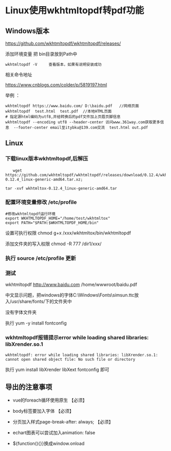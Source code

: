 # Linux使用wkhtmltopdf转pdf功能

## Windows版本

https://github.com/wkhtmltopdf/wkhtmltopdf/releases/

添加环境变量 把 bin目录放到Path中

``` bsh
wkhtmltopdf -V     查看版本，如果有说明安装成功
```

相关命令地址

https://www.cnblogs.com/colder/p/5819197.html

举例 ： 

```bsh
wkhtmltopdf https://www.baidu.com/ D:\baidu.pdf   //网络页面
wkhtmltopdf  test.html  test.pdf  //本地HTML页面
# 指定源html编码为utf8,并给转换后的pdf文件加上页眉页脚信息
wkhtmltopdf --encoding utf8 --header-center 访问www.361way.com获取更多信息  --footer-center email至itybku@139.com交流  test.html out.pdf
```

## Linux

### 下载linux版本wkhtmltopdf,后解压

```
　　wget https://github.com/wkhtmltopdf/wkhtmltopdf/releases/download/0.12.4/wkhtmltox-0.12.4_linux-generic-amd64.tar.xz;
```

```
tar -xvf wkhtmltox-0.12.4_linux-generic-amd64.tar
```

### 配置环境变量修改  /etc/profile

```
#修改wkhtmltopdf运行环境
export WKHTMLTOPDF_HOME="/home/test/wkhtmltox"
export PATH="$PATH:$WKHTMLTOPDF_HOME/bin"
```

设置可执行权限   chmod g+x /xxx/wkhtmltox/bin/wkhtmltopdf

添加文件夹的写入权限 chmod -R 777 /dir1/xxx/

### 执行 source /etc/profile 更新

### 测试

wkhtmltopdf http://www.baidu.com /home/wwwroot/baidu.pdf

中文显示问题，把windows的字体C:\Windows\Fonts\simsun.ttc放入/usr/share/fonts/下的文件夹中

没有字体文件夹

执行  yum -y install fontconfig

### wkhtmltopdf报错提示error while loading shared libraries: libXrender.so.1

```
wkhtmltopdf: error while loading shared libraries: libXrender.so.1: cannot open shared object file: No such file or directory
```

执行  yum install libXrender libXext fontconfig   即可



## 导出的注意事项

- vue的foreach循环使用原生 【必须】

- body标签要加入字体 【必须】
- 分页加入样式page-break-after: always; 【必须】

- echart图表可以尝试加入animation: false
- ${function(){}}换成window.onload

